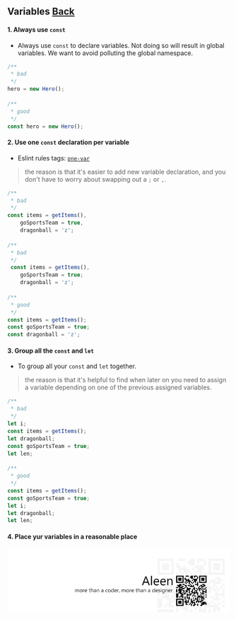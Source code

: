 ## Variables [**Back**](./../README.md)

#### 1. Always use `const`

- Always use `const` to declare variables. Not doing so will result in global variables. We want to avoid polluting the global namespace.

```js
/**
 * bad
 */
hero = new Hero();

/**
 * good
 */
const hero = new Hero();
```

#### 2. Use one `const` declaration per variable

- Eslint rules tags: [`one-var`](http://eslint.org/docs/rules/one-var.html)

> the reason is that it's easier to add new variable declaration, and you don't have to worry about swapping out a `;` or `,`.

```js
/**
 * bad
 */
const items = getItems(),
    goSportsTeam = true,
    dragonball = 'z';

/**
 * bad
 */
 const items = getItems(),
    goSportsTeam = true;
    dragonball = 'z';
    
/**
 * good
 */
const items = getItems();
const goSportsTeam = true;
const dragonball = 'z';
```

#### 3. Group all the `const` and `let`

- To group all your `const` and `let` together.

> the reason is that it's helpful to find when later on you need to assign a variable depending on one of the previous assigned variables.

```js
/**
 * bad
 */
let i;
const items = getItems();
let dragonball;
const goSportsTeam = true;
let len;

/**
 * good
 */
const items = getItems();
const goSportsTeam = true;
let i;
let dragonball;
let len;
```

#### 4. Place yur variables in a reasonable place

<a href="http://aleen42.github.io/" target="_blank" ><img src="./../pic/tail.gif"></a>